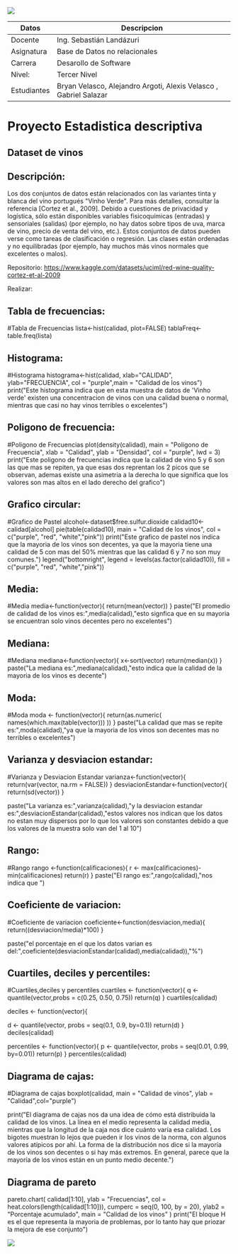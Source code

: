 ![](https://itq.edu.ec/wp-content/uploads/2023/02/Recurso-6.png)

Datos  |Descripcion  |
------------- | -------------
Docente  | Ing. Sebastián Landázuri  |
Asignatura  | Base de Datos no relacionales    |
Carrera  | Desarollo de Software  | 
Nivel: | Tercer Nivel |
Estudiantes  | Bryan Velasco, Alejandro Argoti, Alexis Velasco , Gabriel Salazar    |


# Proyecto Estadistica descriptiva

## Dataset de vinos

## Descripción:

Los dos conjuntos de datos están relacionados con las variantes tinta y blanca del vino portugués
"Vinho Verde". Para más detalles, consultar la referencia [Cortez et al., 2009]. Debido a
cuestiones de privacidad y logística, sólo están disponibles variables fisicoquímicas (entradas) y
sensoriales (salidas) (por ejemplo, no hay datos sobre tipos de uva, marca de vino, precio de
venta del vino, etc.). Estos conjuntos de datos pueden verse como tareas de clasificación o
regresión. Las clases están ordenadas y no equilibradas (por ejemplo, hay muchos más vinos
normales que excelentes o malos).

Repositorio: https://www.kaggle.com/datasets/uciml/red-wine-quality-cortez-et-al-2009

Realizar:

## Tabla de frecuencias:

#Tabla de Frecuencias
lista<-hist(calidad, plot=FALSE)
tablaFreq<-table.freq(lista)


## Histograma:

#Histograma
histograma<-hist(calidad, xlab="CALIDAD", ylab="FRECUENCIA",
                col = "purple",main = "Calidad de los vinos")
print("Este histograma indica que en esta muestra de datos de 'Vinho verde'
      existen una concentracion de vinos con una calidad buena o normal,
      mientras que casi no hay vinos terribles o excelentes")

## Poligono de frecuencia:

#Poligono de Frecuencias
plot(density(calidad), main = "Polígono de Frecuencia", xlab = "Calidad",
     ylab = "Densidad", col = "purple", lwd = 3)
print("Este poligono de frecuencias indica que la calidad de vino 5 y 6 
      son las que mas se repiten, ya que esas dos reprentan los 2 picos 
      que se observan, ademas existe una asimetria a la derecha lo que 
      significa que los valores son mas altos en el lado derecho del grafico")
      
## Grafico circular:

#Grafico de Pastel
alcohol<-dataset$free.sulfur.dioxide
calidad10<-calidad[alcohol]
pie(table(calidad10), main = "Calidad de los vinos", col = c("purple", "red", "white","pink"))
print("Este grafico de pastel nos indica que la mayoria de los vinos son 
      decentes, ya que la mayoria tiene una calidad de 5 con mas del 50% 
      mientras que las calidad 6 y 7 no son muy comunes.")
legend("bottomright", legend = levels(as.factor(calidad10)), fill = c("purple", "red", "white","pink"))


## Media:

#Media
media<-function(vector){
  return(mean(vector))
}
paste("El promedio de calidad de los vinos es:",media(calidad),"esto signfica que en su mayoria se encuentran solo vinos decentes pero no excelentes")


## Mediana:

#Mediana
mediana<-function(vector){
  x<-sort(vector)
  return(median(x))
}
paste("La mediana es:",mediana(calidad),"esto indica que la calidad 
      de la mayoria de los vinos es decente")

## Moda:

#Moda
moda <- function(vector){
  return(as.numeric(
    names(which.max(table(vector)))
  ))
}
paste("La calidad que mas se repite es:",moda(calidad),"ya que la mayoria de los vinos son decentes mas no terribles o excelentes")

## Varianza y desviacion estandar:

#Varianza y Desviacion Estandar
varianza<-function(vector){
  return(var(vector, na.rm = FALSE))
}
desviacionEstandar<-function(vector){
  return(sd(vector))
}

paste("La varianza es:",varianza(calidad),"y la desviacion estandar es:",desviacionEstandar(calidad),"estos valores nos indican que los datos no estan muy dispersos por lo que los valores son constantes debido a que los valores de la muestra solo van del 1 al 10")

## Rango:

#Rango
rango <-function(calificaciones){
  r <- max(calificaciones)-min(calificaciones)
  return(r)
}
paste("El rango es:",rango(calidad),"nos indica que ")


## Coeficiente de variacion:

#Coeficiente de variacion
coeficiente<-function(desviacion,media){
  return((desviacion/media)*100)
}

paste("el porcentaje en el que los datos varian es del:",coeficiente(desviacionEstandar(calidad),media(calidad)),"%")

## Cuartiles, deciles y percentiles:

#Cuartiles,deciles y percentiles
cuartiles <- function(vector){
  q <- quantile(vector,probs = c(0.25, 0.50, 0.75))
  return(q)
}
cuartiles(calidad)


deciles <- function(vector){

  d <- quantile(vector, probs = seq(0.1, 0.9, by=0.1))
  return(d)
}
deciles(calidad)


percentiles <- function(vector){
  p <- quantile(vector, probs = seq(0.01, 0.99, by=0.01))
  return(p)
}
percentiles(calidad)


## Diagrama de cajas:

#Diagrama de cajas
boxplot(calidad, main = "Calidad de vinos", ylab = "Calidad",col="purple")

print("El diagrama de cajas nos da una idea de cómo está distribuida la calidad de los vinos. La línea en el medio representa la calidad media, mientras que la longitud de la caja nos dice cuánto varía esa calidad. Los bigotes muestran lo lejos que pueden ir los vinos de la norma, con algunos valores atípicos por ahí. La forma de la distribución nos dice si la mayoría de los vinos son decentes o si hay más extremos. En general, parece que la mayoría de los vinos están en un punto medio decente.")

## Diagrama de pareto

pareto.chart(
  calidad[1:10], 
  ylab = "Frecuencias", 
  col = heat.colors(length(calidad[1:10])),
  cumperc = seq(0, 100, by = 20),
  ylab2 = "Porcentaje acumulado",
  main = "Calidad de los vinos"
)
print("El bloque H es el que representa la mayoria de problemas, por lo tanto hay que priozar la mejora de ese conjunto")

![](https://www.google.com/url?sa=i&url=https%3A%2F%2Faminoapps.com%2Fc%2Fneon-genesis-evangelion-amino%2Fpage%2Fblog%2Ffeliz-lunes%2FJ8Kz_7XhdurBbwEqq5pmGVKx00x0Vl1M3k&psig=AOvVaw2JveDlOMjf4mvoku-2PhDa&ust=1709604108655000&source=images&cd=vfe&opi=89978449&ved=0CBMQjRxqFwoTCPjrgN_B2YQDFQAAAAAdAAAAABAQ)

